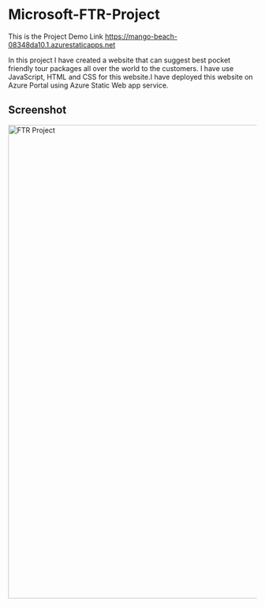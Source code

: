 # Microsoft-FTR-Project

This is the Project Demo Link https://mango-beach-08348da10.1.azurestaticapps.net

In this project I have created a website that can suggest best pocket friendly tour packages all over the world to the customers. I have use JavaScript, HTML and CSS for this website.I have deployed this website on Azure Portal using Azure Static Web app service.

## Screenshot

<img width="960" alt="FTR Project" src="https://user-images.githubusercontent.com/98447290/182039433-a3fa7bae-24ea-4644-849c-743ba8acf1ec.png">
